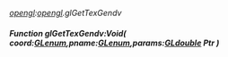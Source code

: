 _[opengl](../../modules/opengl/opengl-module.md):[opengl](../../modules/opengl/opengl-module.md).glGetTexGendv_
##### Function glGetTexGendv:Void( coord:[GLenum](../../modules/opengl/opengl-glenum.md),pname:[GLenum](../../modules/opengl/opengl-glenum.md),params:[GLdouble](../../modules/opengl/opengl-gldouble.md) Ptr )
